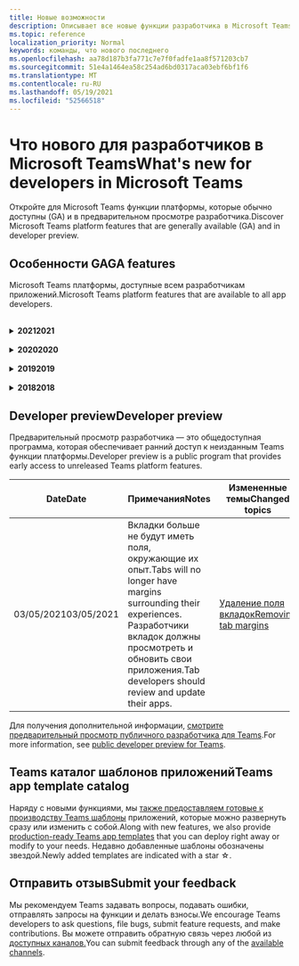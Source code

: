 ```yaml
---
title: Новые возможности
description: Описывает все новые функции разработчика в Microsoft Teams
ms.topic: reference
localization_priority: Normal
keywords: команды, что нового последнего
ms.openlocfilehash: aa78d187b3fa771c7e7f0fadfe1aa8f571203cb7
ms.sourcegitcommit: 51e4a1464ea58c254ad6bd0317aca03ebf6bf1f6
ms.translationtype: MT
ms.contentlocale: ru-RU
ms.lasthandoff: 05/19/2021
ms.locfileid: "52566518"
---
```

# <a name="whats-new-for-developers-in-microsoft-teams"></a><span data-ttu-id="91fb3-104">Что нового для разработчиков в Microsoft Teams</span><span class="sxs-lookup"><span data-stu-id="91fb3-104">What's new for developers in Microsoft Teams</span></span>

<span data-ttu-id="91fb3-105">Откройте для Microsoft Teams функции платформы, которые обычно доступны (GA) и в предварительном просмотре разработчика.</span><span class="sxs-lookup"><span data-stu-id="91fb3-105">Discover Microsoft Teams platform features that are generally available (GA) and in developer preview.</span></span>

## <a name="ga-features"></a><span data-ttu-id="91fb3-106">Особенности GA</span><span class="sxs-lookup"><span data-stu-id="91fb3-106">GA features</span></span>

<span data-ttu-id="91fb3-107">Microsoft Teams платформы, доступные всем разработчикам приложений.</span><span class="sxs-lookup"><span data-stu-id="91fb3-107">Microsoft Teams platform features that are available to all app developers.</span></span>

<br>

<details>

<summary><span data-ttu-id="91fb3-108"><b>2021</b></span><span class="sxs-lookup"><span data-stu-id="91fb3-108"><b>2021</b></span></span></summary>

| <span data-ttu-id="91fb3-109">**Date**</span><span class="sxs-lookup"><span data-stu-id="91fb3-109">**Date**</span></span> | <span data-ttu-id="91fb3-110">**Примечания**</span><span class="sxs-lookup"><span data-stu-id="91fb3-110">**Notes**</span></span> | <span data-ttu-id="91fb3-111">**Измененные темы**</span><span class="sxs-lookup"><span data-stu-id="91fb3-111">**Changed topics**</span></span> |
| -------- | --------- | ------------------ |
|<span data-ttu-id="91fb3-112">05/13/2021</span><span class="sxs-lookup"><span data-stu-id="91fb3-112">05/13/2021</span></span>|<span data-ttu-id="91fb3-113">Добавлена информация о mConnect и Skooler.</span><span class="sxs-lookup"><span data-stu-id="91fb3-113">Added information on mConnect and Skooler.</span></span>|[<span data-ttu-id="91fb3-114">Система управления обучением Moodle</span><span class="sxs-lookup"><span data-stu-id="91fb3-114">Moodle learning management system</span></span>](resources/moodle-overview.md)
|<span data-ttu-id="91fb3-115">05/10/2021</span><span class="sxs-lookup"><span data-stu-id="91fb3-115">05/10/2021</span></span>| <span data-ttu-id="91fb3-116">Манифест v1.10 выпущен.</span><span class="sxs-lookup"><span data-stu-id="91fb3-116">Manifest v1.10 is released.</span></span>|[<span data-ttu-id="91fb3-117">Схема манифеста</span><span class="sxs-lookup"><span data-stu-id="91fb3-117">Manifest schema</span></span>](resources/schema/manifest-schema.md) |
|<span data-ttu-id="91fb3-118">05/10/2021</span><span class="sxs-lookup"><span data-stu-id="91fb3-118">05/10/2021</span></span>| <span data-ttu-id="91fb3-119">Функция настройки приложения.</span><span class="sxs-lookup"><span data-stu-id="91fb3-119">App customization feature.</span></span>| [<span data-ttu-id="91fb3-120">Проектирование приложения Microsoft Teams для веб-Microsoft Teams</span><span class="sxs-lookup"><span data-stu-id="91fb3-120">Designing your Microsoft Teams app</span></span>](~/concepts/design/design-teams-app-overview.md#app-customization) |
|<span data-ttu-id="91fb3-121">05/07/2021</span><span class="sxs-lookup"><span data-stu-id="91fb3-121">05/07/2021</span></span>| <span data-ttu-id="91fb3-122">Глубокие ссылки на аудио- и видеозвонки в чате.</span><span class="sxs-lookup"><span data-stu-id="91fb3-122">Deep links for audio and video calls in chat.</span></span> |[<span data-ttu-id="91fb3-123">Прямые ссылки</span><span class="sxs-lookup"><span data-stu-id="91fb3-123">Deep links</span></span>](concepts/build-and-test/deep-links.md#deep-linking-to-an-audio-or-audio-video-call) |
|<span data-ttu-id="91fb3-124">04/30/2021</span><span class="sxs-lookup"><span data-stu-id="91fb3-124">04/30/2021</span></span>|<span data-ttu-id="91fb3-125">Новое руководство о том, как публиковать приложения в Teams магазине.</span><span class="sxs-lookup"><span data-stu-id="91fb3-125">New guidance on how to publish apps to the Teams store.</span></span>|<span data-ttu-id="91fb3-126">[Опубликуйте свое приложение в магазине Teams,](concepts/deploy-and-publish/appsource/publish.md) [Teams правила проверки магазина](concepts/deploy-and-publish/appsource/prepare/teams-store-validation-guidelines.md)</span><span class="sxs-lookup"><span data-stu-id="91fb3-126">[Publish your app to the Teams store](concepts/deploy-and-publish/appsource/publish.md), [Teams store validation guidelines](concepts/deploy-and-publish/appsource/prepare/teams-store-validation-guidelines.md)</span></span> |
|<span data-ttu-id="91fb3-127">04/29/2021</span><span class="sxs-lookup"><span data-stu-id="91fb3-127">04/29/2021</span></span> | <span data-ttu-id="91fb3-128">Новое: Универсальные действия для адаптивных карт.</span><span class="sxs-lookup"><span data-stu-id="91fb3-128">New: Universal Actions for Adaptive Cards.</span></span> | [<span data-ttu-id="91fb3-129">Универсальные действия для адаптивных карточек</span><span class="sxs-lookup"><span data-stu-id="91fb3-129">Universal Actions for Adaptive Cards</span></span>](task-modules-and-cards/cards/universal-actions-for-adaptive-cards/overview.md) |
|<span data-ttu-id="91fb3-130">03/18/2021</span><span class="sxs-lookup"><span data-stu-id="91fb3-130">03/18/2021</span></span>|<span data-ttu-id="91fb3-131">Примечание: Обновление до версии 4.10 или выше Bot Framework SDK, как мы начали с процесса амортизации для `TeamsInfo.getMembers` и `TeamsInfo.GetMembersAsync` .</span><span class="sxs-lookup"><span data-stu-id="91fb3-131">Notice: Update to version 4.10 or above of the Bot Framework SDK, as we've started with the deprecation process for `TeamsInfo.getMembers` and `TeamsInfo.GetMembersAsync`.</span></span> | [<span data-ttu-id="91fb3-132">Изменения API-интерфейса Bot для участников группы или чата</span><span class="sxs-lookup"><span data-stu-id="91fb3-132">Bot API Changes for Team/Chat Members</span></span>](resources/team-chat-member-api-changes.md) |
|<span data-ttu-id="91fb3-133">03/05/2021</span><span class="sxs-lookup"><span data-stu-id="91fb3-133">03/05/2021</span></span>|<span data-ttu-id="91fb3-134">Примечание: Вкладки больше не будут иметь поля, окружающие их опыт.</span><span class="sxs-lookup"><span data-stu-id="91fb3-134">Notice: Tabs will no longer have margins surrounding their experiences.</span></span> <span data-ttu-id="91fb3-135">Разработчики вкладок должны просмотреть и обновить свои приложения.</span><span class="sxs-lookup"><span data-stu-id="91fb3-135">Tab developers should review and update their apps.</span></span> | [<span data-ttu-id="91fb3-136">Удаление поля вкладок</span><span class="sxs-lookup"><span data-stu-id="91fb3-136">Removing tab margins</span></span>](resources/removing-tab-margins.md) |
|<span data-ttu-id="91fb3-137">03/05/2021</span><span class="sxs-lookup"><span data-stu-id="91fb3-137">03/05/2021</span></span>|<span data-ttu-id="91fb3-138">Область установки по умолчанию и групповая возможность находится в предварительном просмотре разработчика.</span><span class="sxs-lookup"><span data-stu-id="91fb3-138">Default install scope and group capability is in developer preview.</span></span>| [<span data-ttu-id="91fb3-139">Область установки по умолчанию и возможности группы</span><span class="sxs-lookup"><span data-stu-id="91fb3-139">Default install scope and group capability</span></span>](concepts/deploy-and-publish/add-default-install-scope.md) |
|<span data-ttu-id="91fb3-140">03/05/2021</span><span class="sxs-lookup"><span data-stu-id="91fb3-140">03/05/2021</span></span>|<span data-ttu-id="91fb3-141">Перезаказ личных вкладок приложения.</span><span class="sxs-lookup"><span data-stu-id="91fb3-141">Reorder personal app tabs.</span></span>|[<span data-ttu-id="91fb3-142">Перезаказ вкладки чата в личных приложениях</span><span class="sxs-lookup"><span data-stu-id="91fb3-142">Reorder the chat tab in personal apps</span></span>](tabs/how-to/create-tab-pages/content-page.md#reorder-static-personal-tabs)|
|<span data-ttu-id="91fb3-143">03/04/2021</span><span class="sxs-lookup"><span data-stu-id="91fb3-143">03/04/2021</span></span>|<span data-ttu-id="91fb3-144">Информационная маскировка в адаптивных картах.</span><span class="sxs-lookup"><span data-stu-id="91fb3-144">Information masking in Adaptive cards.</span></span>| [<span data-ttu-id="91fb3-145">Информационная маскировка в адаптивных картах</span><span class="sxs-lookup"><span data-stu-id="91fb3-145">Information masking in Adaptive cards</span></span>](task-modules-and-cards/cards/cards-format.md#information-masking-in-adaptive-cards) |
|<span data-ttu-id="91fb3-146">02/19/2021</span><span class="sxs-lookup"><span data-stu-id="91fb3-146">02/19/2021</span></span>|<span data-ttu-id="91fb3-147">Добавлены возможности определения местоположения.</span><span class="sxs-lookup"><span data-stu-id="91fb3-147">Added location capabilities.</span></span> <br/> <span data-ttu-id="91fb3-148">Информация о возможностях местоположения добавляется в обзор возможностей устройства, разрешения на использование родных устройств, возможности интеграции мультимедиа, а также файлы возможностей сканирования штрих-кодов.</span><span class="sxs-lookup"><span data-stu-id="91fb3-148">Location capabilities information is added in the device capabilities overview, native device permissions, integrate media capabilities, and QR or barcode scanner capability files.</span></span>|<span data-ttu-id="91fb3-149">[Обзор](concepts/device-capabilities/device-capabilities-overview.md), [Запрос разрешений устройства , Интеграция](concepts/device-capabilities/native-device-permissions.md) [возможностей мультимедиа](concepts/device-capabilities/mobile-camera-image-permissions.md), [Интеграция возможностей сканера или штрих-кода](concepts/device-capabilities/qr-barcode-scanner-capability.md), [Интеграция возможностей местоположения](concepts/device-capabilities/location-capability.md)</span><span class="sxs-lookup"><span data-stu-id="91fb3-149">[Overview](concepts/device-capabilities/device-capabilities-overview.md), [Request device permissions](concepts/device-capabilities/native-device-permissions.md), [Integrate media capabilities](concepts/device-capabilities/mobile-camera-image-permissions.md), [Integrate QR or barcode scanner capability](concepts/device-capabilities/qr-barcode-scanner-capability.md), [Integrate location capabilities](concepts/device-capabilities/location-capability.md)</span></span> |
|<span data-ttu-id="91fb3-150">02/18/2021</span><span class="sxs-lookup"><span data-stu-id="91fb3-150">02/18/2021</span></span>|<span data-ttu-id="91fb3-151">Добавлена возможность сканирования штрих-кодов или штрих-кодов.</span><span class="sxs-lookup"><span data-stu-id="91fb3-151">Added QR or barcode scanner capability.</span></span> <br/> <span data-ttu-id="91fb3-152">Информация о возможностях сканирования штрих-кодов добавляется в обзор возможностей устройства, разрешения на работу с родными устройствами и интегрирует файлы возможностей мультимедиа.</span><span class="sxs-lookup"><span data-stu-id="91fb3-152">QR or barcode scanner  capability information is added in the device capabilities overview, native device permissions, and integrate media capabilities files.</span></span>|<span data-ttu-id="91fb3-153">[Обзор](concepts/device-capabilities/device-capabilities-overview.md), [Запрос разрешений устройства , Интеграция](concepts/device-capabilities/native-device-permissions.md) [возможностей мультимедиа](concepts/device-capabilities/mobile-camera-image-permissions.md), [Интеграция возможностей сканера или штрих-кода](concepts/device-capabilities/qr-barcode-scanner-capability.md)</span><span class="sxs-lookup"><span data-stu-id="91fb3-153">[Overview](concepts/device-capabilities/device-capabilities-overview.md), [Request device permissions](concepts/device-capabilities/native-device-permissions.md), [Integrate media capabilities](concepts/device-capabilities/mobile-camera-image-permissions.md), [Integrate QR or barcode scanner capability](concepts/device-capabilities/qr-barcode-scanner-capability.md)</span></span> |
|<span data-ttu-id="91fb3-154">02/09/2021</span><span class="sxs-lookup"><span data-stu-id="91fb3-154">02/09/2021</span></span>|<span data-ttu-id="91fb3-155">Добавлен обзор возможностей устройства.</span><span class="sxs-lookup"><span data-stu-id="91fb3-155">Added device capabilities overview.</span></span> <br/> <span data-ttu-id="91fb3-156">Информация о возможностях микрофона добавляется в разрешениях родных устройств и интегрирует файлы возможностей мультимедиа.</span><span class="sxs-lookup"><span data-stu-id="91fb3-156">Microphone capability information is added in the native device permissions and integrate media capabilities files.</span></span>|<span data-ttu-id="91fb3-157">[Обзор](concepts/device-capabilities/device-capabilities-overview.md), [Запрос разрешений устройства](concepts/device-capabilities/native-device-permissions.md), Интеграция [возможностей мультимедиа](concepts/device-capabilities/mobile-camera-image-permissions.md)</span><span class="sxs-lookup"><span data-stu-id="91fb3-157">[Overview](concepts/device-capabilities/device-capabilities-overview.md), [Request device permissions](concepts/device-capabilities/native-device-permissions.md), [Integrate media capabilities](concepts/device-capabilities/mobile-camera-image-permissions.md)</span></span>|

<br>

</details>

<br>

<details>
  
<summary><span data-ttu-id="91fb3-158"><b>2020</b></span><span class="sxs-lookup"><span data-stu-id="91fb3-158"><b>2020</b></span></span></summary>

| <span data-ttu-id="91fb3-159">**Date**</span><span class="sxs-lookup"><span data-stu-id="91fb3-159">**Date**</span></span> | <span data-ttu-id="91fb3-160">**Примечания**</span><span class="sxs-lookup"><span data-stu-id="91fb3-160">**Notes**</span></span> | <span data-ttu-id="91fb3-161">**Измененные темы**</span><span class="sxs-lookup"><span data-stu-id="91fb3-161">**Changed topics**</span></span> |
| -------- | --------- | ------------------ |
|<span data-ttu-id="91fb3-162">11/30/2020</span><span class="sxs-lookup"><span data-stu-id="91fb3-162">11/30/2020</span></span>|<span data-ttu-id="91fb3-163">Интеграция платформы идентификации с Teams набор средств и Visual Studio Code для вкладок.</span><span class="sxs-lookup"><span data-stu-id="91fb3-163">Identity platform integration with Teams Toolkit and Visual Studio Code for tabs.</span></span>|[<span data-ttu-id="91fb3-164">Одноэтажная аутентификация с Teams набор средств и Visual Studio Code для вкладок</span><span class="sxs-lookup"><span data-stu-id="91fb3-164">Single sign-on authentication with Teams Toolkit and Visual Studio Code for tabs</span></span>](toolkit/visual-studio-code-tab-sso.md)|
|<span data-ttu-id="91fb3-165">11/16/2020</span><span class="sxs-lookup"><span data-stu-id="91fb3-165">11/16/2020</span></span>|<span data-ttu-id="91fb3-166">Teams приложение манифест обновлен до версии 1.8.</span><span class="sxs-lookup"><span data-stu-id="91fb3-166">Teams app manifest updated to version 1.8.</span></span>|[<span data-ttu-id="91fb3-167">Справка: Схема манифеста для Microsoft Teams</span><span class="sxs-lookup"><span data-stu-id="91fb3-167">Reference: Manifest schema for Microsoft Teams</span></span>](resources/schema/manifest-schema.md)|
|<span data-ttu-id="91fb3-168">11/10/2020</span><span class="sxs-lookup"><span data-stu-id="91fb3-168">11/10/2020</span></span>|<span data-ttu-id="91fb3-169">Teams руководства по проектированию ботов.</span><span class="sxs-lookup"><span data-stu-id="91fb3-169">Teams bot design guidelines.</span></span>|[<span data-ttu-id="91fb3-170">Рекомендации по проектированию ботов</span><span class="sxs-lookup"><span data-stu-id="91fb3-170">Bot design guidelines</span></span>](bots/design/bots.md)|
|<span data-ttu-id="91fb3-171">09/30/2020</span><span class="sxs-lookup"><span data-stu-id="91fb3-171">09/30/2020</span></span>|<span data-ttu-id="91fb3-172">Отправка и прием файлов ботам на мобильных устройствах теперь поддерживается.</span><span class="sxs-lookup"><span data-stu-id="91fb3-172">Sending and receiving files to bots on mobile devices is now supported.</span></span>|[<span data-ttu-id="91fb3-173">Отправка и получение файлов через бота</span><span class="sxs-lookup"><span data-stu-id="91fb3-173">Send and receive files through your bot</span></span>](resources/bot-v3/bots-files.md)|
|<span data-ttu-id="91fb3-174">09/22/2020</span><span class="sxs-lookup"><span data-stu-id="91fb3-174">09/22/2020</span></span>|<span data-ttu-id="91fb3-175">Новая информация для начала работы с Teams разработкой.</span><span class="sxs-lookup"><span data-stu-id="91fb3-175">New information for getting started with Teams development.</span></span>|[<span data-ttu-id="91fb3-176">Создайте свой первый Teams обзор приложения</span><span class="sxs-lookup"><span data-stu-id="91fb3-176">Build your first Teams app overview</span></span>](build-your-first-app/build-first-app-overview.md)|
|<span data-ttu-id="91fb3-177">09/18/2020</span><span class="sxs-lookup"><span data-stu-id="91fb3-177">09/18/2020</span></span>|<span data-ttu-id="91fb3-178">Поддержка приложений для Teams (Release Preview).</span><span class="sxs-lookup"><span data-stu-id="91fb3-178">Support for in-meeting Teams apps (Release Preview).</span></span>|<span data-ttu-id="91fb3-179">[Создание приложений для Teams встреч и](apps-in-teams-meetings/create-apps-for-teams-meetings.md) [приложений на Teams собраниях](apps-in-teams-meetings/teams-apps-in-meetings.md)</span><span class="sxs-lookup"><span data-stu-id="91fb3-179">[Create apps for Teams meetings](apps-in-teams-meetings/create-apps-for-teams-meetings.md) and [Apps in Teams meetings](apps-in-teams-meetings/teams-apps-in-meetings.md)</span></span>|
|<span data-ttu-id="91fb3-180">08/19/2020</span><span class="sxs-lookup"><span data-stu-id="91fb3-180">08/19/2020</span></span>|<span data-ttu-id="91fb3-181">Импорт Teams сообщения с microsoft Graph.</span><span class="sxs-lookup"><span data-stu-id="91fb3-181">Import Teams messages with Microsoft Graph.</span></span>|[<span data-ttu-id="91fb3-182">Импорт сообщений из сторонних платформ в Teams с помощью Microsoft Graph</span><span class="sxs-lookup"><span data-stu-id="91fb3-182">Import third-party platform messages to Teams using Microsoft Graph</span></span>](graph-api/import-messages/import-external-messages-to-teams.md)
| <span data-ttu-id="91fb3-183">08/12/2020</span><span class="sxs-lookup"><span data-stu-id="91fb3-183">08/12/2020</span></span> |<span data-ttu-id="91fb3-184">Адаптивная поддержка карт в входящих webhook переехал в GA.</span><span class="sxs-lookup"><span data-stu-id="91fb3-184">Adaptive Cards support in incoming webhook moved to GA.</span></span>|[<span data-ttu-id="91fb3-185">Отправка адаптивных карточек с помощью входящего веб-перехватчика</span><span class="sxs-lookup"><span data-stu-id="91fb3-185">Send adaptive cards using an incoming webhook</span></span>](~/webhooks-and-connectors/how-to/connectors-using.md#send-adaptive-cards-using-an-incoming-webhook) |
|<span data-ttu-id="91fb3-186">08/10/2020</span><span class="sxs-lookup"><span data-stu-id="91fb3-186">08/10/2020</span></span>|<span data-ttu-id="91fb3-187">Начать строить Teams приложения с Visual Studio набор средств.</span><span class="sxs-lookup"><span data-stu-id="91fb3-187">Get started building Teams apps with the Visual Studio Toolkit.</span></span>|[<span data-ttu-id="91fb3-188">Создавайте приложения с помощью Microsoft Teams набор средств и Visual Studio Code</span><span class="sxs-lookup"><span data-stu-id="91fb3-188">Build apps with the Microsoft Teams Toolkit and Visual Studio Code</span></span>](toolkit/visual-studio-overview.md) |
|<span data-ttu-id="91fb3-189">08/06/2020</span><span class="sxs-lookup"><span data-stu-id="91fb3-189">08/06/2020</span></span>|<span data-ttu-id="91fb3-190">Поддержка проверки подлинности Tabs SSO.</span><span class="sxs-lookup"><span data-stu-id="91fb3-190">Support for Tabs SSO authentication.</span></span>|[<span data-ttu-id="91fb3-191">Разработка вкладки SSO Microsoft Teams</span><span class="sxs-lookup"><span data-stu-id="91fb3-191">Develop an SSO Microsoft Teams Tab</span></span>](tabs/how-to/authentication/auth-aad-sso.md#develop-an-sso-microsoft-teams-tab) |
|<span data-ttu-id="91fb3-192">07/27/2020</span><span class="sxs-lookup"><span data-stu-id="91fb3-192">07/27/2020</span></span> | <span data-ttu-id="91fb3-193">Graph ботов и сообщений (Public Preview).</span><span class="sxs-lookup"><span data-stu-id="91fb3-193">Graph proactive bots and messages (Public Preview).</span></span>|[<span data-ttu-id="91fb3-194">Включить проактивную установку ботов и упреждающие обмен сообщениями в Teams с Microsoft Graph</span><span class="sxs-lookup"><span data-stu-id="91fb3-194">Enable proactive bot installation and proactive messaging in Teams with Microsoft Graph</span></span>](graph-api/proactive-bots-and-messages/graph-proactive-bots-and-messages.md)|
| <span data-ttu-id="91fb3-195">07/22/2020</span><span class="sxs-lookup"><span data-stu-id="91fb3-195">07/22/2020</span></span> |<span data-ttu-id="91fb3-196">Обновления возможностей мобильных устройств.</span><span class="sxs-lookup"><span data-stu-id="91fb3-196">Mobile device capability updates.</span></span>|[<span data-ttu-id="91fb3-197">Запрос разрешений на устройство для Microsoft Teams вкладки</span><span class="sxs-lookup"><span data-stu-id="91fb3-197">Request device permissions for your Microsoft Teams tab</span></span>](concepts/device-capabilities/native-device-permissions.md) |
|<span data-ttu-id="91fb3-198">07/20/2020</span><span class="sxs-lookup"><span data-stu-id="91fb3-198">07/20/2020</span></span>|<span data-ttu-id="91fb3-199">Teams Инструмент проверки приложений для отправки AppSource.</span><span class="sxs-lookup"><span data-stu-id="91fb3-199">Teams App Validation Tool for AppSource submissions.</span></span>|[<span data-ttu-id="91fb3-200">Teams Инструмент проверки приложений</span><span class="sxs-lookup"><span data-stu-id="91fb3-200">Teams App Validation Tool</span></span>](concepts/deploy-and-publish/appsource/prepare/submission-checklist.md)
|<span data-ttu-id="91fb3-201">07/15/2020</span><span class="sxs-lookup"><span data-stu-id="91fb3-201">07/15/2020</span></span>|<span data-ttu-id="91fb3-202">Создайте виртуального помощника для Teams.</span><span class="sxs-lookup"><span data-stu-id="91fb3-202">Create a virtual assistant for Teams.</span></span>|[<span data-ttu-id="91fb3-203">Виртуальный помощник для Microsoft Teams</span><span class="sxs-lookup"><span data-stu-id="91fb3-203">Virtual Assistant for Microsoft Teams</span></span>](samples/virtual-assistant.md)|
|<span data-ttu-id="91fb3-204">07/14/2020</span><span class="sxs-lookup"><span data-stu-id="91fb3-204">07/14/2020</span></span>|<span data-ttu-id="91fb3-205">Привокся в документацию по индикатору загрузки.</span><span class="sxs-lookup"><span data-stu-id="91fb3-205">Surfacing a native loading indicator documentation.</span></span>|[<span data-ttu-id="91fb3-206">Отображение родного индикатора загрузки</span><span class="sxs-lookup"><span data-stu-id="91fb3-206">Showing a native loading indicator</span></span>](tabs/how-to/create-tab-pages/content-page.md#show-a-native-loading-indicator)
|<span data-ttu-id="91fb3-207">07/01/2020</span><span class="sxs-lookup"><span data-stu-id="91fb3-207">07/01/2020</span></span>|<span data-ttu-id="91fb3-208">Начать строить Teams приложения с Visual Studio Code набор средств.</span><span class="sxs-lookup"><span data-stu-id="91fb3-208">Get started building Teams apps with the Visual Studio Code Toolkit.</span></span>|[<span data-ttu-id="91fb3-209">Создавайте приложения с помощью Microsoft Teams набор средств и Visual Studio Code</span><span class="sxs-lookup"><span data-stu-id="91fb3-209">Build apps with the Microsoft Teams Toolkit and Visual Studio Code</span></span>](toolkit/visual-studio-code-overview.md) |
|<span data-ttu-id="91fb3-210">07/01/2020</span><span class="sxs-lookup"><span data-stu-id="91fb3-210">07/01/2020</span></span>|<span data-ttu-id="91fb3-211">Единый вкладок для вкладок GA для Teams веб- и настольных клиентов.</span><span class="sxs-lookup"><span data-stu-id="91fb3-211">Single sign-on for tabs GA for Teams web and desktop clients.</span></span>|[<span data-ttu-id="91fb3-212">Одноэтажный Sign-On (SSO)</span><span class="sxs-lookup"><span data-stu-id="91fb3-212">Single Sign-On (SSO)</span></span>](tabs/how-to/authentication/auth-aad-sso.md)|
|<span data-ttu-id="91fb3-213">06/05/2020</span><span class="sxs-lookup"><span data-stu-id="91fb3-213">06/05/2020</span></span>| <span data-ttu-id="91fb3-214">Схема манифеста обновлена до версии 1.7.</span><span class="sxs-lookup"><span data-stu-id="91fb3-214">Manifest schema updated to version 1.7.</span></span>| [<span data-ttu-id="91fb3-215">Справка: Схема манифеста для Microsoft Teams</span><span class="sxs-lookup"><span data-stu-id="91fb3-215">Reference: Manifest schema for Microsoft Teams</span></span>](resources/schema/manifest-schema.md)|
|<span data-ttu-id="91fb3-216">05/18/2020</span><span class="sxs-lookup"><span data-stu-id="91fb3-216">05/18/2020</span></span>|<span data-ttu-id="91fb3-217">Интегрируйте Power Virtual Agents с Teams.</span><span class="sxs-lookup"><span data-stu-id="91fb3-217">Integrate Power Virtual Agents with Teams.</span></span>|[<span data-ttu-id="91fb3-218">Интегрируйте Power Virtual Agents чат-бота с Microsoft Teams</span><span class="sxs-lookup"><span data-stu-id="91fb3-218">Integrate a Power Virtual Agents chatbot with Microsoft Teams</span></span>](bots/how-to/add-power-virtual-agents-bot-to-teams.md)|
|<span data-ttu-id="91fb3-219">04/01/2020</span><span class="sxs-lookup"><span data-stu-id="91fb3-219">04/01/2020</span></span>|<span data-ttu-id="91fb3-220">Интеграция систем WFM с разъемом Shifts для Teams.</span><span class="sxs-lookup"><span data-stu-id="91fb3-220">Integrate WFM systems with Shifts Connector for Teams.</span></span>|[<span data-ttu-id="91fb3-221">Microsoft Teams Сдвиги разъемов WFM</span><span class="sxs-lookup"><span data-stu-id="91fb3-221">Microsoft Teams Shifts WFM connectors</span></span>](samples/shifts-wfm-connectors.md)
| <span data-ttu-id="91fb3-222">03/24/2020</span><span class="sxs-lookup"><span data-stu-id="91fb3-222">03/24/2020</span></span> | <span data-ttu-id="91fb3-223">Добавлена поддержка для извлечения одного участника беседы и дополнительная поддержка для извлечения участников страницы.</span><span class="sxs-lookup"><span data-stu-id="91fb3-223">Added support for retrieving a single member of a conversation, and additional support for retrieving paged members.</span></span> | [<span data-ttu-id="91fb3-224">Получите контекст Teams для вашего бота</span><span class="sxs-lookup"><span data-stu-id="91fb3-224">Get Teams context for your bot</span></span>](~/bots/how-to/get-teams-context.md) |

<br>

</details>

<br>

<details>
  
<summary><span data-ttu-id="91fb3-225"><b>2019</b></span><span class="sxs-lookup"><span data-stu-id="91fb3-225"><b>2019</b></span></span></summary>

| <span data-ttu-id="91fb3-226">**Date**</span><span class="sxs-lookup"><span data-stu-id="91fb3-226">**Date**</span></span> | <span data-ttu-id="91fb3-227">**Примечания**</span><span class="sxs-lookup"><span data-stu-id="91fb3-227">**Notes**</span></span> | <span data-ttu-id="91fb3-228">**Измененные темы**</span><span class="sxs-lookup"><span data-stu-id="91fb3-228">**Changed topics**</span></span> |
| -------- | --------- | ------------------ |
| <span data-ttu-id="91fb3-229">12/26/2019</span><span class="sxs-lookup"><span data-stu-id="91fb3-229">12/26/2019</span></span> | <span data-ttu-id="91fb3-230">Параметр `replyToId` полезной нагрузки, отправленной боту, больше не зашифрован, что позволяет использовать это значение для построения глубоких ссылок на эти сообщения.</span><span class="sxs-lookup"><span data-stu-id="91fb3-230">The `replyToId` parameter in payloads sent to a bot is no longer encrypted, allowing you to use this value to construct deeplinks to these messages.</span></span> <span data-ttu-id="91fb3-231">Полезная нагрузка сообщения включает зашифрованные значения в `legacy.replyToId` параметре.</span><span class="sxs-lookup"><span data-stu-id="91fb3-231">Message payloads include the encrypted values in the parameter `legacy.replyToId`.</span></span>  |
| <span data-ttu-id="91fb3-232">11/05/2019</span><span class="sxs-lookup"><span data-stu-id="91fb3-232">11/05/2019</span></span> | <span data-ttu-id="91fb3-233">Единый знак на использование Teams JavaScript SDK.</span><span class="sxs-lookup"><span data-stu-id="91fb3-233">Single sign-on using the Teams JavaScript SDK.</span></span> | [<span data-ttu-id="91fb3-234">Единый вход</span><span class="sxs-lookup"><span data-stu-id="91fb3-234">Single sign-on</span></span>](tabs/how-to/authentication/auth-aad-sso.md) |
| <span data-ttu-id="91fb3-235">10/31/2019</span><span class="sxs-lookup"><span data-stu-id="91fb3-235">10/31/2019</span></span> | <span data-ttu-id="91fb3-236">Разговорные боты и документация расширения обмена сообщениями обновлены, чтобы отразить 4.6 Bot Framework SDK.</span><span class="sxs-lookup"><span data-stu-id="91fb3-236">Conversational bots and messaging extension documentation updated to reflect the 4.6 Bot Framework SDK.</span></span> <span data-ttu-id="91fb3-237">Документация для v3 SDK доступна в разделе Ресурсы.</span><span class="sxs-lookup"><span data-stu-id="91fb3-237">Documentation for the v3 SDK is available in the Resources section.</span></span> | <span data-ttu-id="91fb3-238">Вся документация по расширению бота и обмена сообщениями.</span><span class="sxs-lookup"><span data-stu-id="91fb3-238">All bot and messaging extension documentation.</span></span> |
| <span data-ttu-id="91fb3-239">10/31/2019</span><span class="sxs-lookup"><span data-stu-id="91fb3-239">10/31/2019</span></span> | <span data-ttu-id="91fb3-240">Новая структура документации и рефакторинг основных статей.</span><span class="sxs-lookup"><span data-stu-id="91fb3-240">New documentation structure, and major article refactoring.</span></span> <span data-ttu-id="91fb3-241">Пожалуйста, сообщите о любых мертвых ссылок или 404,5 GitHub выпуск.</span><span class="sxs-lookup"><span data-stu-id="91fb3-241">Please report any dead links or 404's by creating a GitHub Issue.</span></span> | <span data-ttu-id="91fb3-242">Все из них!</span><span class="sxs-lookup"><span data-stu-id="91fb3-242">All of them!</span></span> |
| <span data-ttu-id="91fb3-243">09/13/2019</span><span class="sxs-lookup"><span data-stu-id="91fb3-243">09/13/2019</span></span> | <span data-ttu-id="91fb3-244">Бот запроса устанавливается из расширения обмена сообщениями на основе действий.</span><span class="sxs-lookup"><span data-stu-id="91fb3-244">Request bot is installed from action-based messaging extension.</span></span> | [<span data-ttu-id="91fb3-245">Инициировать действия с расширением обмена сообщениями</span><span class="sxs-lookup"><span data-stu-id="91fb3-245">Initiate actions with messaging extensions</span></span>](resources/messaging-extension-v3/create-extensions.md#request-to-install-your-conversational-bot)
| <span data-ttu-id="91fb3-246">08/28/2019</span><span class="sxs-lookup"><span data-stu-id="91fb3-246">08/28/2019</span></span> | <span data-ttu-id="91fb3-247">Поддержка частных каналов в вкладок и разъемах.</span><span class="sxs-lookup"><span data-stu-id="91fb3-247">Support for private channels in tabs and Connectors.</span></span> | [<span data-ttu-id="91fb3-248">Получение контекста для вкладки</span><span class="sxs-lookup"><span data-stu-id="91fb3-248">Get context for your tab</span></span>](tabs/how-to/access-teams-context.md#retrieving-context-in-private-channels) |
| <span data-ttu-id="91fb3-249">06/20/2019</span><span class="sxs-lookup"><span data-stu-id="91fb3-249">06/20/2019</span></span> | <span data-ttu-id="91fb3-250">Поделитесь внешним веб-сайтом, с внешнего веб-сайта, в Teams канал.</span><span class="sxs-lookup"><span data-stu-id="91fb3-250">Share an external website, from an external website, into a Teams channel.</span></span> | [<span data-ttu-id="91fb3-251">Поделиться с Teams</span><span class="sxs-lookup"><span data-stu-id="91fb3-251">Share to Teams</span></span>](~/share-to-teams.md) |
| <span data-ttu-id="91fb3-252">05/25/2019</span><span class="sxs-lookup"><span data-stu-id="91fb3-252">05/25/2019</span></span> | <span data-ttu-id="91fb3-253">Отвечайте сообщением бота из модуля задач.</span><span class="sxs-lookup"><span data-stu-id="91fb3-253">Respond with bot message from task module.</span></span> | [<span data-ttu-id="91fb3-254">Ответить сообщением бота от модуля задач</span><span class="sxs-lookup"><span data-stu-id="91fb3-254">Respond with bot message from task module</span></span>](resources/messaging-extension-v3/create-extensions.md#respond-with-an-adaptive-card-message-sent-from-a-bot) |
| <span data-ttu-id="91fb3-255">05/25/2019</span><span class="sxs-lookup"><span data-stu-id="91fb3-255">05/25/2019</span></span> | <span data-ttu-id="91fb3-256">Боты в групповых чатах.</span><span class="sxs-lookup"><span data-stu-id="91fb3-256">Bots in group chats.</span></span> | [<span data-ttu-id="91fb3-257">Взаимодействие с ботом в групповом чате или канале</span><span class="sxs-lookup"><span data-stu-id="91fb3-257">Interact with a bot in group chat or channel</span></span>](~/concepts/bots/bot-conversations/bots-conv-channel.md) |
| <span data-ttu-id="91fb3-258">05/20/2019</span><span class="sxs-lookup"><span data-stu-id="91fb3-258">05/20/2019</span></span> | <span data-ttu-id="91fb3-259">Приложение проявляется локализации.</span><span class="sxs-lookup"><span data-stu-id="91fb3-259">App manifest localization.</span></span> | [<span data-ttu-id="91fb3-260">Локализация приложений</span><span class="sxs-lookup"><span data-stu-id="91fb3-260">App localization</span></span>](~/publishing/apps-localization.md) |
| <span data-ttu-id="91fb3-261">05/20/2019</span><span class="sxs-lookup"><span data-stu-id="91fb3-261">05/20/2019</span></span> | <span data-ttu-id="91fb3-262">Действия сообщения.</span><span class="sxs-lookup"><span data-stu-id="91fb3-262">Message actions.</span></span> | [<span data-ttu-id="91fb3-263">Действия сообщений</span><span class="sxs-lookup"><span data-stu-id="91fb3-263">Message Actions</span></span>](resources/messaging-extension-v3/create-extensions.md#action-type-message-extensions) |
| <span data-ttu-id="91fb3-264">05/20/2019</span><span class="sxs-lookup"><span data-stu-id="91fb3-264">05/20/2019</span></span> | <span data-ttu-id="91fb3-265">Ссылка разворачивается (пользовательские предварительные просмотры URL).</span><span class="sxs-lookup"><span data-stu-id="91fb3-265">Link unfurling (custom URL previews).</span></span> | [<span data-ttu-id="91fb3-266">Развертывание ссылки</span><span class="sxs-lookup"><span data-stu-id="91fb3-266">Link unfurling</span></span>](messaging-extensions/how-to/link-unfurling.md)|
| <span data-ttu-id="91fb3-267">05/06/2019</span><span class="sxs-lookup"><span data-stu-id="91fb3-267">05/06/2019</span></span> | <span data-ttu-id="91fb3-268">Программа сертификации приложений для магазинов приложений.</span><span class="sxs-lookup"><span data-stu-id="91fb3-268">Application Certification program for store apps.</span></span> | [<span data-ttu-id="91fb3-269">Сертификация приложений</span><span class="sxs-lookup"><span data-stu-id="91fb3-269">Application Certification</span></span>](~/concepts/deploy-and-publish/appsource/post-publish/overview.md#complete-microsoft-365-certification) |
| <span data-ttu-id="91fb3-270">05/06/2019</span><span class="sxs-lookup"><span data-stu-id="91fb3-270">05/06/2019</span></span> | <span data-ttu-id="91fb3-271">Шаблоны приложений теперь доступны.</span><span class="sxs-lookup"><span data-stu-id="91fb3-271">App Templates are now available.</span></span> | [<span data-ttu-id="91fb3-272">Шаблоны приложений</span><span class="sxs-lookup"><span data-stu-id="91fb3-272">App Templates</span></span>](~/samples/app-templates.md) |
| <span data-ttu-id="91fb3-273">04/23/2019</span><span class="sxs-lookup"><span data-stu-id="91fb3-273">04/23/2019</span></span> | <span data-ttu-id="91fb3-274">Расширения сообщений на основе действий теперь доступны.</span><span class="sxs-lookup"><span data-stu-id="91fb3-274">Action-based Messaging Extensions are now available.</span></span> | [<span data-ttu-id="91fb3-275">Расширение сообщений на основе действий</span><span class="sxs-lookup"><span data-stu-id="91fb3-275">Action-based Message Extensions</span></span>](~/concepts/messaging-extensions/create-extensions.md) |
| <span data-ttu-id="91fb3-276">02/18/2019</span><span class="sxs-lookup"><span data-stu-id="91fb3-276">02/18/2019</span></span> | <span data-ttu-id="91fb3-277">Создание глубоких ссылок на приватный чат не по доступно и доступно для разработчиков.</span><span class="sxs-lookup"><span data-stu-id="91fb3-277">Creating deep links to private chat is out of developer preview and available.</span></span> | [<span data-ttu-id="91fb3-278">Глубокая ссылка на чат</span><span class="sxs-lookup"><span data-stu-id="91fb3-278">Deep linking to a chat</span></span>](concepts/build-and-test/deep-links.md#deep-linking-to-a-chat) |
| <span data-ttu-id="91fb3-279">01/23/2019</span><span class="sxs-lookup"><span data-stu-id="91fb3-279">01/23/2019</span></span> | <span data-ttu-id="91fb3-280">Surfacing SKU и licenceType информации в контексте вкладки.</span><span class="sxs-lookup"><span data-stu-id="91fb3-280">Surfacing SKU and licenceType information in the tab context.</span></span> | [<span data-ttu-id="91fb3-281">Контекст вкладок</span><span class="sxs-lookup"><span data-stu-id="91fb3-281">Tab Context</span></span>](~/concepts/tabs/tabs-context.md) |

<br>

</details>

<br>

<details>

<summary><span data-ttu-id="91fb3-282"><b>2018</b></span><span class="sxs-lookup"><span data-stu-id="91fb3-282"><b>2018</b></span></span></summary>

| <span data-ttu-id="91fb3-283">**Date**</span><span class="sxs-lookup"><span data-stu-id="91fb3-283">**Date**</span></span> | <span data-ttu-id="91fb3-284">**Примечания**</span><span class="sxs-lookup"><span data-stu-id="91fb3-284">**Notes**</span></span> | <span data-ttu-id="91fb3-285">**Измененные темы**</span><span class="sxs-lookup"><span data-stu-id="91fb3-285">**Changed topics**</span></span> |
| -------- | --------- | ------------------ |
| <span data-ttu-id="91fb3-286">11/12/2018</span><span class="sxs-lookup"><span data-stu-id="91fb3-286">11/12/2018</span></span> | <span data-ttu-id="91fb3-287">Вкладки в групповом чате теперь доступны в выпущенной версии Teams, и был перемещен из предварительного просмотра разработчика.</span><span class="sxs-lookup"><span data-stu-id="91fb3-287">Tabs in group chat is now available in the released version of Teams, and has been moved out of developer preview.</span></span> <span data-ttu-id="91fb3-288">В рамках этой работы раздел вкладок был переработан для ясности.</span><span class="sxs-lookup"><span data-stu-id="91fb3-288">As part of this work, the tabs section has been reworked for clarity.</span></span>| [<span data-ttu-id="91fb3-289">Настраиваемые вкладки</span><span class="sxs-lookup"><span data-stu-id="91fb3-289">Configurable tabs</span></span>](~/concepts/tabs/tabs-configurable.md) |
| <span data-ttu-id="91fb3-290">11/11/2018</span><span class="sxs-lookup"><span data-stu-id="91fb3-290">11/11/2018</span></span> | <span data-ttu-id="91fb3-291">Начало работы для Узла JS и для .NET/C' было обновлено, чтобы использовать App Studio в Teams году, и был добавлен новый раздел о хостинге node на основе Teams приложений в Azure.</span><span class="sxs-lookup"><span data-stu-id="91fb3-291">Getting started for Node JS and for .NET/C# has been updated to use App Studio in Teams, and a new section has been added on hosting Node based Teams apps in Azure.</span></span> | <span data-ttu-id="91fb3-292">[Начать работу на платформе Microsoft Teams с C'/.NET и App Studio](~/get-started/get-started-dotnet-app-studio.md), [Начать работу на платформе Microsoft Teams с Узел JS и App Studio](~/get-started/get-started-nodejs-app-studio.md), Хост вашего узла Teams приложение в [Azure](~/get-started/get-started-nodejs-in-azure.md)</span><span class="sxs-lookup"><span data-stu-id="91fb3-292">[Get started on the Microsoft Teams platform with C#/.NET and App Studio](~/get-started/get-started-dotnet-app-studio.md),  [Get started on the Microsoft Teams platform with Node JS and App Studio](~/get-started/get-started-nodejs-app-studio.md), [Host your Node Teams app in Azure](~/get-started/get-started-nodejs-in-azure.md)</span></span>|
| <span data-ttu-id="91fb3-293">11/09/2018</span><span class="sxs-lookup"><span data-stu-id="91fb3-293">11/09/2018</span></span> | <span data-ttu-id="91fb3-294">Теперь вы можете создавать глубокие ссылки на частные чаты между пользователями.</span><span class="sxs-lookup"><span data-stu-id="91fb3-294">You can now create deep links to private chats between users.</span></span> | [<span data-ttu-id="91fb3-295">Глубокая ссылка на чат</span><span class="sxs-lookup"><span data-stu-id="91fb3-295">Deep linking to a chat</span></span>](concepts/build-and-test/deep-links.md#deep-linking-to-a-chat) |
| <span data-ttu-id="91fb3-296">11/08/2018</span><span class="sxs-lookup"><span data-stu-id="91fb3-296">11/08/2018</span></span> | <span data-ttu-id="91fb3-297">SharePoint Framework 1.7 поставляется и с ним новая функция для использования Microsoft Teams в качестве SharePoint Framework веб-части.</span><span class="sxs-lookup"><span data-stu-id="91fb3-297">SharePoint Framework 1.7 has shipped and with it a new feature to use Microsoft Teams tab as a SharePoint Framework web part.</span></span> | [<span data-ttu-id="91fb3-298">Вкладки в SharePoint</span><span class="sxs-lookup"><span data-stu-id="91fb3-298">Tabs in SharePoint</span></span>](~/concepts/tabs/tabs-in-sharepoint.md) |
| <span data-ttu-id="91fb3-299">11/05/2018</span><span class="sxs-lookup"><span data-stu-id="91fb3-299">11/05/2018</span></span> | <span data-ttu-id="91fb3-300">Функция **модуля задач** была выпущена.</span><span class="sxs-lookup"><span data-stu-id="91fb3-300">The **task module** feature was released.</span></span> <span data-ttu-id="91fb3-301">Модуль задач позволяет создавать модальные всплывающие окна в приложении Teams ботов и вкладок.</span><span class="sxs-lookup"><span data-stu-id="91fb3-301">A task module allows you to create modal popup experiences in your Teams application, from both bots and tabs.</span></span> <span data-ttu-id="91fb3-302">Внутри всплывающего окна можно запустить свой собственный пользовательский html/JavaScript-код, показать виджет на `<iframe>` основе YouTube или Microsoft Stream или отобразить [адаптивную карту.](/adaptive-cards/)</span><span class="sxs-lookup"><span data-stu-id="91fb3-302">Inside the popup, you can run your own custom HTML/JavaScript code, show an `<iframe>`-based widget such as a YouTube or Microsoft Stream video, or display an [Adaptive card](/adaptive-cards/).</span></span> | <span data-ttu-id="91fb3-303">[Модуль задачи Обзор](~/concepts/task-modules/task-modules-overview.md), [модуль задачи в вкладок](~/concepts/task-modules/task-modules-tabs.md),  [модуль задачи в ботах](~/concepts/task-modules/task-modules-bots.md)</span><span class="sxs-lookup"><span data-stu-id="91fb3-303">[Task module Overview](~/concepts/task-modules/task-modules-overview.md), [task module in tabs](~/concepts/task-modules/task-modules-tabs.md),  [task module in bots](~/concepts/task-modules/task-modules-bots.md)</span></span> |
| <span data-ttu-id="91fb3-304">10/05/2018</span><span class="sxs-lookup"><span data-stu-id="91fb3-304">10/05/2018</span></span> | <span data-ttu-id="91fb3-305">Информация о форматировании карт была обновлена и протестирована в настольных, iOS и Android клиентах для Teams.</span><span class="sxs-lookup"><span data-stu-id="91fb3-305">Formatting information for cards has been updated and tested in the desktop, iOS, and Android clients for Teams.</span></span> | <span data-ttu-id="91fb3-306">[Карты](~/concepts/cards/cards.md), [Форматирование карт](~/concepts/cards/cards-format.md)</span><span class="sxs-lookup"><span data-stu-id="91fb3-306">[Cards](~/concepts/cards/cards.md), [Card formatting](~/concepts/cards/cards-format.md)</span></span> |
| <span data-ttu-id="91fb3-307">09/24/2018</span><span class="sxs-lookup"><span data-stu-id="91fb3-307">09/24/2018</span></span> | <span data-ttu-id="91fb3-308">API-версии звонков и онлайн-встреч для Microsoft Graph были выпущены в бета-версию, и Teams приложения теперь могут взаимодействовать с пользователями богатыми способами, используя голос и видео.</span><span class="sxs-lookup"><span data-stu-id="91fb3-308">Calls and online meetings APIs for Microsoft Graph were released to beta, and Teams apps can now interact with users in rich ways using voice and video.</span></span> | <span data-ttu-id="91fb3-309">[Звонки и онлайн-встречи ботов](~/concepts/calls-and-meetings/registering-calling-bot.md), [в режиме реального времени концепции средств](~/concepts/calls-and-meetings/real-time-media-concepts.md)массовой информации , Регистрация [вызова бота](~/concepts/calls-and-meetings/registering-calling-bot.md), [отладка](~/concepts/calls-and-meetings/debugging-local-testing-calling-meeting-bots.md)и локальное тестирование , [Приложение-хостинг средств](~/concepts/calls-and-meetings/requirements-considerations-application-hosted-media-bots.md)массовой информации , Обработка [входящих уведомлений вызова](~/concepts/calls-and-meetings/call-notifications.md)</span><span class="sxs-lookup"><span data-stu-id="91fb3-309">[Calls and online meetings bots](~/concepts/calls-and-meetings/registering-calling-bot.md), [Real-time media concepts](~/concepts/calls-and-meetings/real-time-media-concepts.md), [Registering a calling bot](~/concepts/calls-and-meetings/registering-calling-bot.md), [Debugging and local testing](~/concepts/calls-and-meetings/debugging-local-testing-calling-meeting-bots.md), [Application-hosted media](~/concepts/calls-and-meetings/requirements-considerations-application-hosted-media-bots.md), [Handling incoming call notifications](~/concepts/calls-and-meetings/call-notifications.md)</span></span> |
| <span data-ttu-id="91fb3-310">09/11/2018</span><span class="sxs-lookup"><span data-stu-id="91fb3-310">09/11/2018</span></span> | <span data-ttu-id="91fb3-311">Страницы конфигурации вкладок теперь значительно выше.</span><span class="sxs-lookup"><span data-stu-id="91fb3-311">Tab configuration pages are now significantly taller.</span></span> | [<span data-ttu-id="91fb3-312">Дизайн вкладок</span><span class="sxs-lookup"><span data-stu-id="91fb3-312">Tab Design</span></span>](tabs/design/tabs.md) |
| <span data-ttu-id="91fb3-313">08/15/2018</span><span class="sxs-lookup"><span data-stu-id="91fb3-313">08/15/2018</span></span> | <span data-ttu-id="91fb3-314">Адаптивные карты теперь поддерживаются в Teams.</span><span class="sxs-lookup"><span data-stu-id="91fb3-314">Adaptive cards are now supported in Teams.</span></span>|[<span data-ttu-id="91fb3-315">Адаптивные действия карты в Teams</span><span class="sxs-lookup"><span data-stu-id="91fb3-315">Adaptive card actions in Teams</span></span>](task-modules-and-cards/cards/cards-reference.md#adaptive-card) |
| <span data-ttu-id="91fb3-316">08/10/2018</span><span class="sxs-lookup"><span data-stu-id="91fb3-316">08/10/2018</span></span> | <span data-ttu-id="91fb3-317">Поддержка клиентов DevTools.</span><span class="sxs-lookup"><span data-stu-id="91fb3-317">Client support for DevTools.</span></span>| [<span data-ttu-id="91fb3-318">DevTools для Microsoft Teams рабочего стола</span><span class="sxs-lookup"><span data-stu-id="91fb3-318">DevTools for the Microsoft Teams Desktop Client</span></span>](~/resources/dev-preview/developer-preview-tools.md)|
| <span data-ttu-id="91fb3-319">08/08/2018</span><span class="sxs-lookup"><span data-stu-id="91fb3-319">08/08/2018</span></span> | <span data-ttu-id="91fb3-320">Расширения сообщений теперь поддерживают несколько команд.</span><span class="sxs-lookup"><span data-stu-id="91fb3-320">Messaging extensions now supports multiple commands.</span></span> <span data-ttu-id="91fb3-321">Эта функция была в предварительном просмотре разработчика, и теперь выпущена для всех пользователей.</span><span class="sxs-lookup"><span data-stu-id="91fb3-321">This feature has been in Developer Preview, and is now released to all users.</span></span>| [<span data-ttu-id="91fb3-322">composeExtensions.commands</span><span class="sxs-lookup"><span data-stu-id="91fb3-322">composeExtensions.commands</span></span>](~/resources/schema/manifest-schema.md#composeextensionscommands)|
| <span data-ttu-id="91fb3-323">08/07/2018</span><span class="sxs-lookup"><span data-stu-id="91fb3-323">08/07/2018</span></span> | <span data-ttu-id="91fb3-324">Конфигурация inline теперь поддерживается в Connectors.</span><span class="sxs-lookup"><span data-stu-id="91fb3-324">Inline configuration is now supported in Connectors.</span></span> <span data-ttu-id="91fb3-325">Документация коннекторов также была пересмотрена и расширена для ясности.</span><span class="sxs-lookup"><span data-stu-id="91fb3-325">The Connectors documentation has also been revised and expanded for clarity.</span></span>| [<span data-ttu-id="91fb3-326">Соединители</span><span class="sxs-lookup"><span data-stu-id="91fb3-326">Connectors</span></span>](~/concepts/connectors/connectors.md)|
| <span data-ttu-id="91fb3-327">08/06/2018</span><span class="sxs-lookup"><span data-stu-id="91fb3-327">08/06/2018</span></span> | <span data-ttu-id="91fb3-328">Теперь ваш бот может отправлять и получать файлы.</span><span class="sxs-lookup"><span data-stu-id="91fb3-328">Your bot can now send and receive files.</span></span>| [<span data-ttu-id="91fb3-329">Отправка и получение файлов через бота</span><span class="sxs-lookup"><span data-stu-id="91fb3-329">Send and receive files through your bot</span></span>](~/bots/how-to/bots-filesv4.md)|
| <span data-ttu-id="91fb3-330">07/23/2018</span><span class="sxs-lookup"><span data-stu-id="91fb3-330">07/23/2018</span></span> | <span data-ttu-id="91fb3-331">Информация о повторной сертификации приложений добавлена в раздел Издательский.</span><span class="sxs-lookup"><span data-stu-id="91fb3-331">Information about app re-certification has been added to the Publishing section.</span></span> |[<span data-ttu-id="91fb3-332">Явные разрешения</span><span class="sxs-lookup"><span data-stu-id="91fb3-332">Manifest permissions</span></span>](resources/schema/manifest-schema.md#permissions)|
| <span data-ttu-id="91fb3-333">07/16/2018</span><span class="sxs-lookup"><span data-stu-id="91fb3-333">07/16/2018</span></span> | <span data-ttu-id="91fb3-334">Больше места было выделено на страницу конфигурации вкладки.</span><span class="sxs-lookup"><span data-stu-id="91fb3-334">More space has been allocated to the tab configuration page.</span></span> | [<span data-ttu-id="91fb3-335">Страница конфигурации вкладок значительно выше</span><span class="sxs-lookup"><span data-stu-id="91fb3-335">The tab configuration page is significantly taller</span></span>](tabs/design/tabs.md)|
| <span data-ttu-id="91fb3-336">07/12/2018</span><span class="sxs-lookup"><span data-stu-id="91fb3-336">07/12/2018</span></span> | <span data-ttu-id="91fb3-337">Информация о доступе гостей.</span><span class="sxs-lookup"><span data-stu-id="91fb3-337">Information on guest access.</span></span> | [<span data-ttu-id="91fb3-338">Гостевой доступ в Microsoft Teams</span><span class="sxs-lookup"><span data-stu-id="91fb3-338">Guest access in Microsoft Teams</span></span>](/microsoftteams/guest-access#guest-access-overview)|
| <span data-ttu-id="91fb3-339">06/07/2018</span><span class="sxs-lookup"><span data-stu-id="91fb3-339">06/07/2018</span></span> | <span data-ttu-id="91fb3-340">Добавлена информация Microsoft Teams каталога приложений для арендаторов.</span><span class="sxs-lookup"><span data-stu-id="91fb3-340">Information for the Microsoft Teams Tenant App Catalog has been added.</span></span> | [<span data-ttu-id="91fb3-341">Опубликовать свое Microsoft Teams приложение</span><span class="sxs-lookup"><span data-stu-id="91fb3-341">Publish your Microsoft Teams app</span></span>](~/publishing/apps-publish.md)|
| <span data-ttu-id="91fb3-342">05/29/2018</span><span class="sxs-lookup"><span data-stu-id="91fb3-342">05/29/2018</span></span> | <span data-ttu-id="91fb3-343">Адаптивные карты поддерживаются в Teams.</span><span class="sxs-lookup"><span data-stu-id="91fb3-343">Adaptive cards are supported in Teams.</span></span> | [<span data-ttu-id="91fb3-344">Адаптивные действия карты в Teams</span><span class="sxs-lookup"><span data-stu-id="91fb3-344">Adaptive card actions in Teams</span></span>](task-modules-and-cards/cards/cards-reference.md) |
| <span data-ttu-id="91fb3-345">04/17/2018</span><span class="sxs-lookup"><span data-stu-id="91fb3-345">04/17/2018</span></span> | <span data-ttu-id="91fb3-346">replyToID был добавлен к полезной нагрузке для `Invoke` действий `MessageBack` и карт.</span><span class="sxs-lookup"><span data-stu-id="91fb3-346">replyToID has been added to the payload for the `Invoke` and `MessageBack` card actions.</span></span> <span data-ttu-id="91fb3-347">Это особенно полезно, если вам нужно обновить сообщение о том, что действие карты пришли.</span><span class="sxs-lookup"><span data-stu-id="91fb3-347">This is especially useful if you need to update the message that the card action came from.</span></span> | [<span data-ttu-id="91fb3-348">Действия карты</span><span class="sxs-lookup"><span data-stu-id="91fb3-348">Card actions</span></span>](~/concepts/cards/cards-actions.md)|
| <span data-ttu-id="91fb3-349">04/12/2018</span><span class="sxs-lookup"><span data-stu-id="91fb3-349">04/12/2018</span></span> | <span data-ttu-id="91fb3-350">Добавлена эта тема для отслеживания изменений в Teams программирования и этого набора документации.</span><span class="sxs-lookup"><span data-stu-id="91fb3-350">Added this topic to track changes to the Teams programming interface and this documentation set.</span></span> | [<span data-ttu-id="91fb3-351">Новые возможности</span><span class="sxs-lookup"><span data-stu-id="91fb3-351">What's new</span></span>](~/whats-new.md)|
| <span data-ttu-id="91fb3-352">04/10/2018</span><span class="sxs-lookup"><span data-stu-id="91fb3-352">04/10/2018</span></span> | <span data-ttu-id="91fb3-353">Изменены URL-адреса аутентификации для последовательного использования идентификатора клиента на пути.</span><span class="sxs-lookup"><span data-stu-id="91fb3-353">Changed authentication URLs to consistently use the tenant ID in the path.</span></span> | <span data-ttu-id="91fb3-354">[Поток аутентификации для вкладок](~/concepts/authentication/auth-flow-tab.md), [AAD Tab аутентификации](~/concepts/authentication/auth-tab-AAD.md)</span><span class="sxs-lookup"><span data-stu-id="91fb3-354">[Authentication flow for Tabs](~/concepts/authentication/auth-flow-tab.md), [AAD Tab authentication](~/concepts/authentication/auth-tab-AAD.md)</span></span>|
| <span data-ttu-id="91fb3-355">04/06/2018</span><span class="sxs-lookup"><span data-stu-id="91fb3-355">04/06/2018</span></span> | <span data-ttu-id="91fb3-356">Добавлены руководящие принципы проектирования для использования командного ящика.</span><span class="sxs-lookup"><span data-stu-id="91fb3-356">Added design guidelines for using the Command Box.</span></span> |[<span data-ttu-id="91fb3-357">Командная коробка</span><span class="sxs-lookup"><span data-stu-id="91fb3-357">Command box</span></span>](~/resources/design/framework/command-box.md)|
| <span data-ttu-id="91fb3-358">04/02/2018</span><span class="sxs-lookup"><span data-stu-id="91fb3-358">04/02/2018</span></span> | <span data-ttu-id="91fb3-359">Использование ботов для отправки уведомлений для вашего приложения.</span><span class="sxs-lookup"><span data-stu-id="91fb3-359">Using bots to send notifications for your app.</span></span> |[<span data-ttu-id="91fb3-360">Боты только для уведомлений</span><span class="sxs-lookup"><span data-stu-id="91fb3-360">Notification-only bots</span></span>](~/concepts/bots/bots-notification-only.md)|
| <span data-ttu-id="91fb3-361">03/27/2018</span><span class="sxs-lookup"><span data-stu-id="91fb3-361">03/27/2018</span></span> | <span data-ttu-id="91fb3-362">Расширенная документация для упреждающих сообщений.</span><span class="sxs-lookup"><span data-stu-id="91fb3-362">Expanded documentation for proactive messaging.</span></span> |[<span data-ttu-id="91fb3-363">Начиная разговор</span><span class="sxs-lookup"><span data-stu-id="91fb3-363">Starting a conversation</span></span>](./concepts/bots/bot-conversations/bots-conv-proactive.md)|
| <span data-ttu-id="91fb3-364">03/15/2018</span><span class="sxs-lookup"><span data-stu-id="91fb3-364">03/15/2018</span></span> | <span data-ttu-id="91fb3-365">Рефакторинг документации для карт.</span><span class="sxs-lookup"><span data-stu-id="91fb3-365">Refactored documentation for cards.</span></span> |<span data-ttu-id="91fb3-366">[Карты](~/concepts/cards/cards.md), [Действия по картам](~/concepts/cards/cards-actions.md), [Форматирование карты](~/concepts/cards/cards-format.md), Ссылка на [карту](~/concepts/cards/cards-reference.md)</span><span class="sxs-lookup"><span data-stu-id="91fb3-366">[Cards](~/concepts/cards/cards.md), [Card actions](~/concepts/cards/cards-actions.md), [Card formatting](~/concepts/cards/cards-format.md), [Card reference](~/concepts/cards/cards-reference.md)</span></span>|
| <span data-ttu-id="91fb3-367">03/03/2018</span><span class="sxs-lookup"><span data-stu-id="91fb3-367">03/03/2018</span></span> | <span data-ttu-id="91fb3-368">Добавлена документация для Teams App Studio.</span><span class="sxs-lookup"><span data-stu-id="91fb3-368">Added documentation for Teams App Studio.</span></span> |<span data-ttu-id="91fb3-369">[Быстро разработать приложения с Teams App Studio](~/get-started/get-started-app-studio.md), [Используя библиотеку управления в App Studio](~/get-started/app-studio-component-library.md)</span><span class="sxs-lookup"><span data-stu-id="91fb3-369">[Quickly develop apps with Teams App Studio](~/get-started/get-started-app-studio.md), [Using the control library in App Studio](~/get-started/app-studio-component-library.md)</span></span>|
| <span data-ttu-id="91fb3-370">02/27/2018</span><span class="sxs-lookup"><span data-stu-id="91fb3-370">02/27/2018</span></span> | <span data-ttu-id="91fb3-371">Добавлен образец кода для демонстрации метода AsTeamsChannelAccounts().</span><span class="sxs-lookup"><span data-stu-id="91fb3-371">Added sample code to demonstrate AsTeamsChannelAccounts() method.</span></span> |[<span data-ttu-id="91fb3-372">Получите контекст для бота</span><span class="sxs-lookup"><span data-stu-id="91fb3-372">Get context for your bot</span></span>](~/concepts/bots/bots-context.md)|
| <span data-ttu-id="91fb3-373">02/05/2018</span><span class="sxs-lookup"><span data-stu-id="91fb3-373">02/05/2018</span></span> | <span data-ttu-id="91fb3-374">Добавлены темы для начала использования C.</span><span class="sxs-lookup"><span data-stu-id="91fb3-374">Added topics for getting started using C#.</span></span> |[<span data-ttu-id="91fb3-375">Начало работы на платформе Microsoft Teams с использованием C#/.NET</span><span class="sxs-lookup"><span data-stu-id="91fb3-375">Get started on the Microsoft Teams platform with C#/.NET</span></span>](./get-started/get-started-dotnet-app-studio.md)|

<br>

</details>

## <a name="developer-preview"></a><span data-ttu-id="91fb3-376">Developer preview</span><span class="sxs-lookup"><span data-stu-id="91fb3-376">Developer preview</span></span>

<span data-ttu-id="91fb3-377">Предварительный просмотр разработчика — это общедоступная программа, которая обеспечивает ранний доступ к неизданным Teams функции платформы.</span><span class="sxs-lookup"><span data-stu-id="91fb3-377">Developer preview is a public program that provides early access to unreleased Teams platform features.</span></span>  

| <span data-ttu-id="91fb3-378">**Date**</span><span class="sxs-lookup"><span data-stu-id="91fb3-378">**Date**</span></span> | <span data-ttu-id="91fb3-379">**Примечания**</span><span class="sxs-lookup"><span data-stu-id="91fb3-379">**Notes**</span></span> | <span data-ttu-id="91fb3-380">**Измененные темы**</span><span class="sxs-lookup"><span data-stu-id="91fb3-380">**Changed topics**</span></span> |
| -------- | --------- | ------------------ |
|<span data-ttu-id="91fb3-381">03/05/2021</span><span class="sxs-lookup"><span data-stu-id="91fb3-381">03/05/2021</span></span>| <span data-ttu-id="91fb3-382">Вкладки больше не будут иметь поля, окружающие их опыт.</span><span class="sxs-lookup"><span data-stu-id="91fb3-382">Tabs will no longer have margins surrounding their experiences.</span></span> <span data-ttu-id="91fb3-383">Разработчики вкладок должны просмотреть и обновить свои приложения.</span><span class="sxs-lookup"><span data-stu-id="91fb3-383">Tab developers should review and update their apps.</span></span> | [<span data-ttu-id="91fb3-384">Удаление поля вкладок</span><span class="sxs-lookup"><span data-stu-id="91fb3-384">Removing tab margins</span></span>](resources/removing-tab-margins.md) |

<span data-ttu-id="91fb3-385">Для получения дополнительной информации, [смотрите предварительный просмотр публичного разработчика для Teams](~/resources/dev-preview/developer-preview-intro.md).</span><span class="sxs-lookup"><span data-stu-id="91fb3-385">For more information, see [public developer preview for Teams](~/resources/dev-preview/developer-preview-intro.md).</span></span>

## <a name="teams-app-template-catalog"></a><span data-ttu-id="91fb3-386">Teams каталог шаблонов приложений</span><span class="sxs-lookup"><span data-stu-id="91fb3-386">Teams app template catalog</span></span>

<span data-ttu-id="91fb3-387">Наряду с новыми функциями, мы [также предоставляем готовые к производству Teams шаблоны](samples/app-templates.md) приложений, которые можно развернуть сразу или изменить с собой.</span><span class="sxs-lookup"><span data-stu-id="91fb3-387">Along with new features, we also provide [production-ready Teams app templates](samples/app-templates.md) that you can deploy right away or modify to your needs.</span></span> <span data-ttu-id="91fb3-388">Недавно добавленные шаблоны обозначены звездой.</span><span class="sxs-lookup"><span data-stu-id="91fb3-388">Newly added templates are indicated with a star ☆.</span></span>

## <a name="submit-your-feedback"></a><span data-ttu-id="91fb3-389">Отправить отзыв</span><span class="sxs-lookup"><span data-stu-id="91fb3-389">Submit your feedback</span></span>

<span data-ttu-id="91fb3-390">Мы рекомендуем Teams задавать вопросы, подавать ошибки, отправлять запросы на функции и делать взносы.</span><span class="sxs-lookup"><span data-stu-id="91fb3-390">We encourage Teams developers to ask questions, file bugs, submit feature requests, and make contributions.</span></span> <span data-ttu-id="91fb3-391">Вы можете отправить обратную связь через любой из [доступных каналов.](feedback.md)</span><span class="sxs-lookup"><span data-stu-id="91fb3-391">You can submit feedback through any of the [available channels](feedback.md).</span></span>
